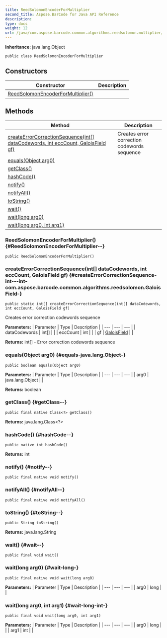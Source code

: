 ```yaml
---
title: ReedSolomonEncoderForMultiplier
second_title: Aspose.BarCode for Java API Reference
description: 
type: docs
weight: 12
url: /java/com.aspose.barcode.common.algorithms.reedsolomon.multiplier/reedsolomonencoderformultiplier/
---
```

**Inheritance:**
java.lang.Object
```
public class ReedSolomonEncoderForMultiplier
```
## Constructors

| Constructor | Description |
| --- | --- |
| [ReedSolomonEncoderForMultiplier()](#ReedSolomonEncoderForMultiplier--) |  |
## Methods

| Method | Description |
| --- | --- |
| [createErrorCorrectionSequence(int[] dataCodewords, int eccCount, GaloisField gf)](#createErrorCorrectionSequence-int---int-com.aspose.barcode.common.algorithms.reedsolomon.GaloisField-) | Creates error correction codewords sequence |
| [equals(Object arg0)](#equals-java.lang.Object-) |  |
| [getClass()](#getClass--) |  |
| [hashCode()](#hashCode--) |  |
| [notify()](#notify--) |  |
| [notifyAll()](#notifyAll--) |  |
| [toString()](#toString--) |  |
| [wait()](#wait--) |  |
| [wait(long arg0)](#wait-long-) |  |
| [wait(long arg0, int arg1)](#wait-long-int-) |  |
### ReedSolomonEncoderForMultiplier() {#ReedSolomonEncoderForMultiplier--}
```
public ReedSolomonEncoderForMultiplier()
```


### createErrorCorrectionSequence(int[] dataCodewords, int eccCount, GaloisField gf) {#createErrorCorrectionSequence-int---int-com.aspose.barcode.common.algorithms.reedsolomon.GaloisField-}
```
public static int[] createErrorCorrectionSequence(int[] dataCodewords, int eccCount, GaloisField gf)
```


Creates error correction codewords sequence

**Parameters:**
| Parameter | Type | Description |
| --- | --- | --- |
| dataCodewords | int[] |  |
| eccCount | int |  |
| gf | [GaloisField](../../com.aspose.barcode.common.algorithms.reedsolomon/galoisfield) |  |

**Returns:**
int[] - Error correction codewords sequence
### equals(Object arg0) {#equals-java.lang.Object-}
```
public boolean equals(Object arg0)
```




**Parameters:**
| Parameter | Type | Description |
| --- | --- | --- |
| arg0 | java.lang.Object |  |

**Returns:**
boolean
### getClass() {#getClass--}
```
public final native Class<?> getClass()
```




**Returns:**
java.lang.Class<?>
### hashCode() {#hashCode--}
```
public native int hashCode()
```




**Returns:**
int
### notify() {#notify--}
```
public final native void notify()
```




### notifyAll() {#notifyAll--}
```
public final native void notifyAll()
```




### toString() {#toString--}
```
public String toString()
```




**Returns:**
java.lang.String
### wait() {#wait--}
```
public final void wait()
```




### wait(long arg0) {#wait-long-}
```
public final native void wait(long arg0)
```




**Parameters:**
| Parameter | Type | Description |
| --- | --- | --- |
| arg0 | long |  |

### wait(long arg0, int arg1) {#wait-long-int-}
```
public final void wait(long arg0, int arg1)
```




**Parameters:**
| Parameter | Type | Description |
| --- | --- | --- |
| arg0 | long |  |
| arg1 | int |  |

